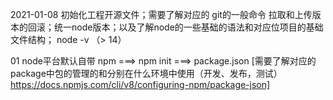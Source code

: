 
2021-01-08 初始化工程开源文件；需要了解对应的 git的一般命令 拉取和上传版本的回滚；统一node版本；以及了解node的一些基础的语法和对应位项目的基础文件结构； node -v （> 14）

01 node平台默认自带 npm ===> npm init ===> package.json [需要了解对应的package中包的管理的和分别在什么环境中使用（开发、发布，测试）https://docs.npmjs.com/cli/v8/configuring-npm/package-json]


